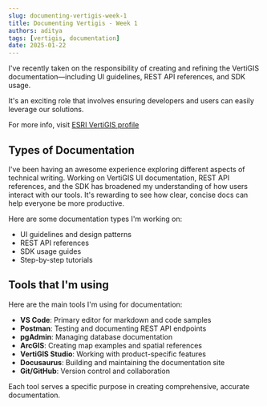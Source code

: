 ```yaml
---
slug: documenting-vertigis-week-1
title: Documenting Vertigis - Week 1
authors: aditya
tags: [vertigis, documentation]
date: 2025-01-22
---
```



I've recently taken on the responsibility of creating and refining the VertiGIS documentation—including UI guidelines, REST API references, and SDK usage.

It's an exciting role that involves ensuring developers and users can easily leverage our solutions.
<!-- truncate -->

For more info, visit [ESRI VertiGIS profile](https://www.esri.com/partners/vertigis-a2T70000000TNXcEAO)

## Types of Documentation

I've been having an awesome experience exploring different aspects of technical writing. Working on VertiGIS UI documentation, REST API references, and the SDK has broadened my understanding of how users interact with our tools. It's rewarding to see how clear, concise docs can help everyone be more productive.

Here are some documentation types I'm working on:

- UI guidelines and design patterns
- REST API references
- SDK usage guides
- Step-by-step tutorials

## Tools that I'm using

Here are the main tools I'm using for documentation:

- **VS Code**: Primary editor for markdown and code samples
- **Postman**: Testing and documenting REST API endpoints
- **pgAdmin**: Managing database documentation
- **ArcGIS**: Creating map examples and spatial references
- **VertiGIS Studio**: Working with product-specific features
- **Docusaurus**: Building and maintaining the documentation site
- **Git/GitHub**: Version control and collaboration

Each tool serves a specific purpose in creating comprehensive, accurate documentation.
